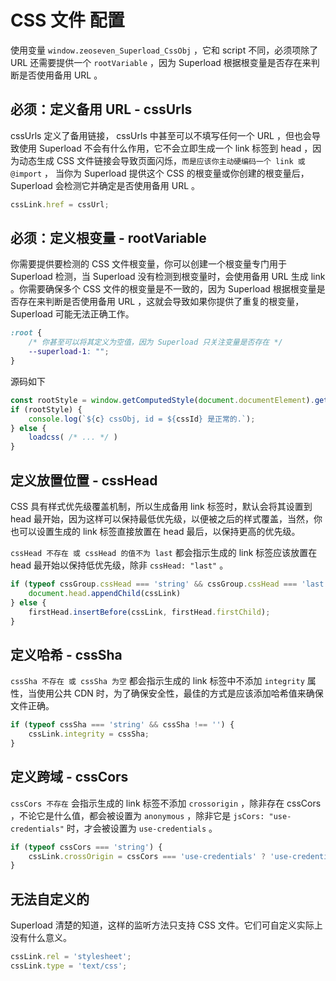 # CSS 文件 配置

使用变量 `window.zeoseven_Superload_CssObj` ，它和 script 不同，必须项除了 URL 还需要提供一个 `rootVariable` ，因为 Superload 根据根变量是否存在来判断是否使用备用 URL 。

## 必须：定义备用 URL - cssUrls

cssUrls 定义了备用链接， cssUrls 中甚至可以不填写任何一个 URL ，但也会导致使用 Superload 不会有什么作用，它不会立即生成一个 link 标签到 head ，因为动态生成 CSS 文件链接会导致页面闪烁，`而是应该你主动硬编码一个 link 或 @import` ， 当你为 Superload 提供这个 CSS 的根变量或你创建的根变量后， Superload 会检测它并确定是否使用备用 URL 。

```js
cssLink.href = cssUrl;
```

## 必须：定义根变量 - rootVariable

你需要提供要检测的 CSS 文件根变量，你可以创建一个根变量专门用于 Superload 检测，当 Superload 没有检测到根变量时，会使用备用 URL 生成 link 。你需要确保多个 CSS 文件的根变量是不一致的，因为 Superload 根据根变量是否存在来判断是否使用备用 URL ，这就会导致如果你提供了重复的根变量， Superload 可能无法正确工作。

```css
:root {
    /* 你甚至可以将其定义为空值，因为 Superload 只关注变量是否存在 */
    --superload-1: "";
}
```

源码如下

```js
const rootStyle = window.getComputedStyle(document.documentElement).getPropertyValue(rootVariable);
if (rootStyle) {
    console.log(`${c} cssObj, id = ${cssId} 是正常的.`);
} else {
    loadcss( /* ... */ )
}
```

## 定义放置位置 - cssHead

CSS 具有样式优先级覆盖机制，所以生成备用 link 标签时，默认会将其设置到 head 最开始，因为这样可以保持最低优先级，以便被之后的样式覆盖，当然，你也可以设置生成的 link 标签直接放置在 head 最后，以保持更高的优先级。

`cssHead 不存在 或 cssHead 的值不为 last` 都会指示生成的 link 标签应该放置在 head 最开始以保持低优先级，除非 `cssHead: "last"` 。

```js
if (typeof cssGroup.cssHead === 'string' && cssGroup.cssHead === 'last') {
    document.head.appendChild(cssLink)
} else {
    firstHead.insertBefore(cssLink, firstHead.firstChild);
}
```

## 定义哈希 - cssSha

`cssSha 不存在 或 cssSha 为空` 都会指示生成的 link 标签中不添加 `integrity` 属性，当使用公共 CDN 时，为了确保安全性，最佳的方式是应该添加哈希值来确保文件正确。

```js
if (typeof cssSha === 'string' && cssSha !== '') {
    cssLink.integrity = cssSha;
}
```

## 定义跨域 - cssCors

`cssCors 不存在` 会指示生成的 link 标签不添加 `crossorigin` ，除非存在 cssCors ，不论它是什么值，都会被设置为 `anonymous` ，除非它是 `jsCors: "use-credentials"` 时，才会被设置为 `use-credentials` 。

```js
if (typeof cssCors === 'string') {
    cssLink.crossOrigin = cssCors === 'use-credentials' ? 'use-credentials' : 'anonymous';
}
```

## 无法自定义的

Superload 清楚的知道，这样的监听方法只支持 CSS 文件。它们可自定义实际上没有什么意义。

```js
cssLink.rel = 'stylesheet';
cssLink.type = 'text/css';
```
